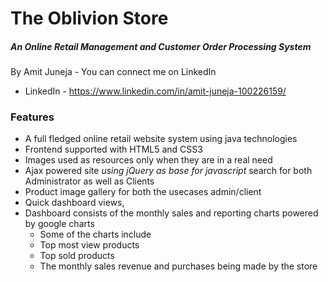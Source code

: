 # The Oblivion Store
##### An Online Retail Management and Customer Order Processing System

By Amit Juneja - 
You can connect me on LinkedIn

* LinkedIn - https://www.linkedin.com/in/amit-juneja-100226159/

### Features 
* A full fledged online retail website system using java technologies
* Frontend supported with HTML5 and CSS3 
* Images used as resources only when they are in a real need 
* Ajax powered site _using jQuery as base for javascript_ search for both Administrator as well as Clients
* Product image gallery for both the usecases admin/client
* Quick dashboard views,
* Dashboard consists of the monthly sales and reporting charts powered by google charts
	* Some of the charts include 
	* Top most view products
	* Top sold products
	* The monthly sales revenue and purchases being made by the store
	
